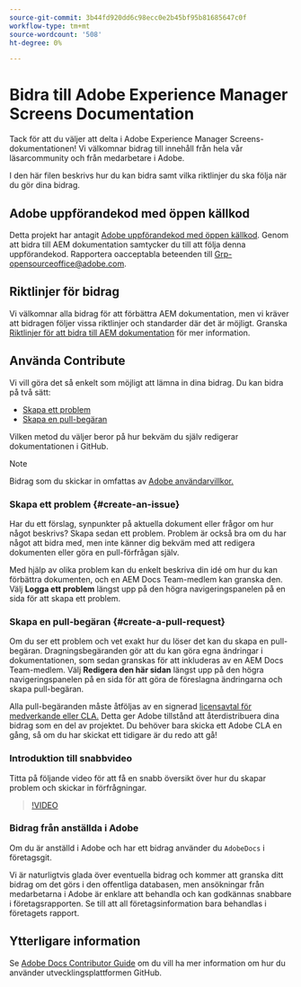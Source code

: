 ```yaml
---
source-git-commit: 3b44fd920dd6c98ecc0e2b45bf95b81685647c0f
workflow-type: tm+mt
source-wordcount: '508'
ht-degree: 0%

---
```

# Bidra till Adobe Experience Manager Screens Documentation

Tack för att du väljer att delta i Adobe Experience Manager Screens-dokumentationen! Vi välkomnar bidrag till innehåll från hela vår läsarcommunity och från medarbetare i Adobe.

I den här filen beskrivs hur du kan bidra samt vilka riktlinjer du ska följa när du gör dina bidrag.

## Adobe uppförandekod med öppen källkod

Detta projekt har antagit [Adobe uppförandekod med öppen källkod](code-of-conduct.md). Genom att bidra till AEM dokumentation samtycker du till att följa denna uppförandekod. Rapportera oacceptabla beteenden till [Grp-opensourceoffice@adobe.com](mailto:Grp-opensourceoffice@adobe.com).

## Riktlinjer för bidrag

Vi välkomnar alla bidrag för att förbättra AEM dokumentation, men vi kräver att bidragen följer vissa riktlinjer och standarder där det är möjligt. Granska [Riktlinjer för att bidra till AEM dokumentation](guidelines.md) för mer information.

## Använda Contribute

Vi vill göra det så enkelt som möjligt att lämna in dina bidrag. Du kan bidra på två sätt:

* [Skapa ett problem](#create-an-issue)
* [Skapa en pull-begäran](#create-a-pull-request)

Vilken metod du väljer beror på hur bekväm du själv redigerar dokumentationen i GitHub.

>[!NOTE]
>
>Bidrag som du skickar in omfattas av [Adobe användarvillkor.](https://www.adobe.com/legal/terms.html)

### Skapa ett problem {#create-an-issue}

Har du ett förslag, synpunkter på aktuella dokument eller frågor om hur något beskrivs? Skapa sedan ett problem. Problem är också bra om du har något att bidra med, men inte känner dig bekväm med att redigera dokumenten eller göra en pull-förfrågan själv.

Med hjälp av olika problem kan du enkelt beskriva din idé om hur du kan förbättra dokumenten, och en AEM Docs Team-medlem kan granska den. Välj **Logga ett problem** längst upp på den högra navigeringspanelen på en sida för att skapa ett problem.

### Skapa en pull-begäran {#create-a-pull-request}

Om du ser ett problem och vet exakt hur du löser det kan du skapa en pull-begäran. Dragningsbegäranden gör att du kan göra egna ändringar i dokumentationen, som sedan granskas för att inkluderas av en AEM Docs Team-medlem. Välj **Redigera den här sidan** längst upp på den högra navigeringspanelen på en sida för att göra de föreslagna ändringarna och skapa pull-begäran.

Alla pull-begäranden måste åtföljas av en signerad [licensavtal för medverkande eller CLA.](https://opensource.adobe.com/cla.html)  Detta ger Adobe tillstånd att återdistribuera dina bidrag som en del av projektet. Du behöver bara skicka ett Adobe CLA en gång, så om du har skickat ett tidigare är du redo att gå!

### Introduktion till snabbvideo

Titta på följande video för att få en snabb översikt över hur du skapar problem och skickar in förfrågningar.

>[!VIDEO](https://video.tv.adobe.com/v/27069)

### Bidrag från anställda i Adobe

Om du är anställd i Adobe och har ett bidrag använder du `AdobeDocs` i företagsgit.

Vi är naturligtvis glada över eventuella bidrag och kommer att granska ditt bidrag om det görs i den offentliga databasen, men ansökningar från medarbetarna i Adobe är enklare att behandla och kan godkännas snabbare i företagsrapporten. Se till att all företagsinformation bara behandlas i företagets rapport.

## Ytterligare information

Se [Adobe Docs Contributor Guide](https://docs.adobe.com/help/en/contributor/contributor-guide/introduction.html) om du vill ha mer information om hur du använder utvecklingsplattformen GitHub.
